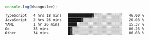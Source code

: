 ```js
console.log(khanguslee);
```

<!--START_SECTION:waka-->

```txt
TypeScript   4 hrs 18 mins   ███████████▓░░░░░░░░░░░░░   46.00 %
JavaScript   2 hrs 26 mins   ██████▓░░░░░░░░░░░░░░░░░░   26.08 %
YAML         1 hr 26 mins    ████░░░░░░░░░░░░░░░░░░░░░   15.37 %
Go           35 mins         █▓░░░░░░░░░░░░░░░░░░░░░░░   06.26 %
Other        34 mins         █▓░░░░░░░░░░░░░░░░░░░░░░░   06.08 %
```

<!--END_SECTION:waka-->

<!--
**khanguslee/khanguslee** is a ✨ _special_ ✨ repository because its `README.md` (this file) appears on your GitHub profile.

Here are some ideas to get you started:

- 🔭 I’m currently working on ...
- 🌱 I’m currently learning ...
- 👯 I’m looking to collaborate on ...
- 🤔 I’m looking for help with ...
- 💬 Ask me about ...
- 📫 How to reach me: ...
- 😄 Pronouns: ...
- ⚡ Fun fact: ...
-->
